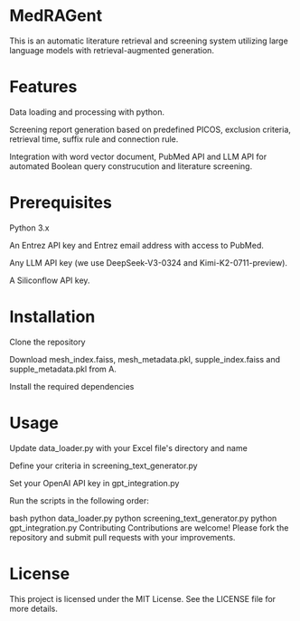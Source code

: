 # MedRAGent
This is an automatic literature retrieval and screening system utilizing large language models with retrieval-augmented generation.

# Features
Data loading and processing with python.

Screening report generation based on predefined PICOS, exclusion criteria, retrieval time, suffix rule and connection rule.

Integration with word vector document, PubMed API and LLM API for automated Boolean query construcution and literature screening.

# Prerequisites
Python 3.x

An Entrez API key and Entrez email address with access to PubMed.

Any LLM API key (we use DeepSeek-V3-0324 and Kimi-K2-0711-preview).

A Siliconflow API key.

# Installation
Clone the repository

Download mesh_index.faiss, mesh_metadata.pkl, supple_index.faiss and supple_metadata.pkl from A.

Install the required dependencies

# Usage
Update data_loader.py with your Excel file's directory and name

Define your criteria in screening_text_generator.py

Set your OpenAI API key in gpt_integration.py

Run the scripts in the following order:

bash
python data_loader.py
python screening_text_generator.py
python gpt_integration.py
Contributing
Contributions are welcome! Please fork the repository and submit pull requests with your improvements.

# License
This project is licensed under the MIT License. See the LICENSE file for more details.
